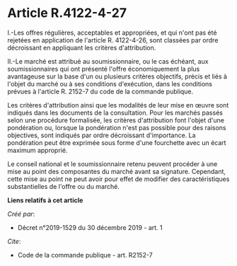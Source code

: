 # Article R.4122-4-27

I.-Les offres régulières, acceptables et appropriées, et qui n'ont pas été rejetées en application de l'article R. 4122-4-26,
sont classées par ordre décroissant en appliquant les critères d'attribution. 

II.-Le marché est attribué au soumissionnaire, ou le cas échéant, aux soumissionnaires qui ont présenté l'offre
économiquement la plus avantageuse sur la base d'un ou plusieurs critères objectifs, précis et liés à l'objet du marché ou à
ses conditions d'exécution, dans les conditions prévues à l'article R. 2152-7 du code de la commande publique. 

Les critères d'attribution ainsi que les modalités de leur mise en œuvre sont indiqués dans les documents de la consultation.
Pour les marchés passés selon une procédure formalisée, les critères d'attribution font l'objet d'une pondération ou, lorsque
la pondération n'est pas possible pour des raisons objectives, sont indiqués par ordre décroissant d'importance. La
pondération peut être exprimée sous forme d'une fourchette avec un écart maximum approprié. 

Le conseil national et le soumissionnaire retenu peuvent procéder à une mise au point des composantes du marché avant sa
signature. Cependant, cette mise au point ne peut avoir pour effet de modifier des caractéristiques substantielles de l'offre
ou du marché.

**Liens relatifs à cet article**

_Créé par_:

  - Décret n°2019-1529 du 30 décembre 2019 - art. 1

_Cite_:

  - Code de la commande publique - art. R2152-7
